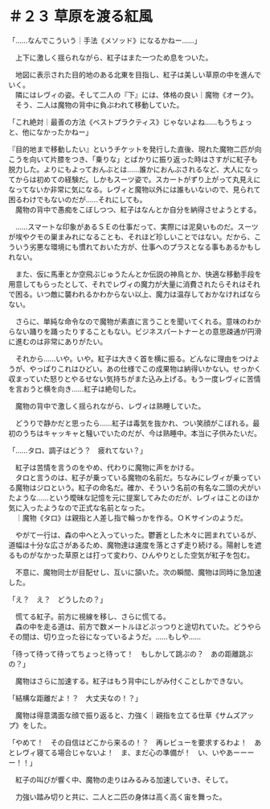 # ＃２３ 草原を渡る紅風

「……なんでこういう｜手法《メソッド》になるかねー……」

　上下に激しく揺られながら、紅子はまた一つため息をついた。

　地図に表示された目的地のある北東を目指し、紅子は美しい草原の中を進んでいく。  
　隣にはレヴィの姿。そして二人の『下』には、体格の良い｜魔物《オーク》。  
　そう、二人は魔物の背中に負ぶわれて移動していた。

「これ絶対｜最善の方法《ベストプラクティス》じゃないよね……もうちょっと、他になかったかねー」

『目的地まで移動したい』というチケットを発行した直後、現れた魔物二匹が向こうを向いて片膝をつき、「乗りな」とばかりに振り返った時はさすがに紅子も脱力した。よりにもよっておんぶとは……誰かにおんぶされるなど、大人になってからは初めての経験だ。しかもスーツ姿で。スカートがずり上がって丸見えになってないか非常に気になる。レヴィと魔物以外には誰もいないので、見られて困るわけでもないのだが……それにしても。  
　魔物の背中で愚痴をこぼしつつ、紅子はなんとか自分を納得させようとする。

　……スマートな印象があるＳＥの仕事だって、実際には泥臭いものだ。スーツが埃やクモの巣まみれになることも、それほど珍しいことではない。だから、こういう劣悪な環境にも慣れておいた方が、仕事へのプラスとなる事もあるかもしれない。

　また、仮に馬車とか空飛ぶじゅうたんとか伝説の神鳥とか、快適な移動手段を用意してもらったとして、それでレヴィの魔力が大量に消費されたらそれはそれで困る。いつ敵に襲われるかわからない以上、魔力は温存しておかなければならない。

　さらに、単純な命令なので魔物が素直に言うことを聞いてくれる。意味のわからない踊りを踊ったりすることもない。ビジネスパートナーとの意思疎通が円滑に進むのは非常にありがたい。

　それから……いや。いや。紅子は大きく首を横に振る。どんなに理由をつけようが、やっぱりこれはひどい。あの仕様でこの成果物は納得いかない。せっかく収まっていた怒りとやるせない気持ちがまた込み上げる。もう一度レヴィに苦情を言おうと横を向き……紅子は絶句した。

　魔物の背中で激しく揺られながら、レヴィは熟睡していた。

　どうりで静かだと思ったら……紅子は毒気を抜かれ、つい笑顔がこぼれる。最初のうちはキャッキャと騒いでいたのだが、今は熟睡中。本当に子供みたいだ。

「……タロ、調子はどう？　疲れてない？」

　紅子は苦情を言うのをやめ、代わりに魔物に声をかける。  
　タロと言うのは、紅子が乗っている魔物の名前だ。ちなみにレヴィが乗っている魔物はジロという。紅子の命名だ。確か、そういう名前の有名な二頭の犬がいたような……という曖昧な記憶を元に提案してみたのだが、レヴィはことのほか気に入ったようなので正式な名前となった。  
　｜魔物《タロ》は親指と人差し指で輪っかを作る。ＯＫサインのようだ。

　やがて一行は、森の中へと入っていった。鬱蒼とした木々に囲まれているが、道幅は十分な広さがあるため、魔物達は速度を落とさず走り続ける。陽射しを遮るものがなかった草原とは打って変わり、ひんやりとした空気が紅子を包む。

　不意に、魔物同士が目配せし、互いに頷いた。次の瞬間、魔物は同時に急加速した。

「え？　え？　どうしたの？」

　慌てる紅子。前方に視線を移し、さらに慌てる。  
　森の中を走る道は、前方で数メートルほどぷっつりと途切れていた。どうやらその間は、切り立った谷になっているようだ。……もしや……

「待って待って待ってちょっと待って！　もしかして跳ぶの？　あの距離跳ぶの？」

　魔物はさらに加速する。紅子はもう背中にしがみ付くことしかできない。

「結構な距離だよ！？　大丈夫なの！？」

　魔物は得意満面な顔で振り返ると、力強く｜親指を立てる仕草《サムズアップ》をした。

「やめて！　その自信はどこから来るの！？　再レビューを要求するわよ！　あとレヴィ寝てる場合じゃないよ！　ま、まだ心の準備が！　い、いやあーーーー！！」

　紅子の叫びが響く中、魔物の走りはみるみる加速していき、そして。

　力強い踏み切りと共に、二人と二匹の身体は高く高く宙を舞った。
